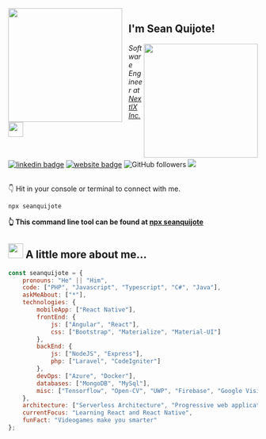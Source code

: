 <img align='left' src="https://media.giphy.com/media/Nx0rz3jtxtEre/giphy.gif" width="230" style="padding-right: 10px;">
<h2 style="padding-top: -20px;">
    I'm Sean Quijote!
    <!-- <img src="https://media.giphy.com/media/fHFY9R9aP76BPF5Fso/giphy.gif" width="30"> -->
</h2>
<img align='right' src="https://media.giphy.com/media/M9gbBd9nbDrOTu1Mqx/giphy.gif" width="230">
<p>
    <em>
        Software Engineer at 
        <a href="https://www.nextixsystems.com/">NextIX Inc.</a>
        <img src="https://media.giphy.com/media/ZEUODEtQiUZWGg6IHR/giphy.gif" width="30">
    </em>
</p>
<br />

[![linkedin badge](https://img.shields.io/badge/Sean_Quijote-blue?style=flat&logo=linkedin)](https://www.linkedin.com/in/seanquijote/)
[![website badge](https://img.shields.io/badge/Website-30302f?style=flat&logo=angular)](https://seanquijote.github.io/)
![GitHub followers](https://img.shields.io/github/followers/seanquijote?label=Follow&style=social)
![](https://visitor-badge.glitch.me/badge?page_id=seanquijote.seanquijote)


<br/>
👇 Hit in your console or terminal to connect with me.

```bash
npx seanquijote
```
**👆 This command line tool can be found at [npx seanquijote](https://github.com/seanquijote/npx_card)**

## <img src="https://media.giphy.com/media/fHFY9R9aP76BPF5Fso/giphy.gif" width="30"> A little more about me... 

```javascript
const seanquijote = {
    pronouns: "He" || "Him",
    code: ["PHP", "Javascript", "Typescript", "C#", "Java"],
    askMeAbout: ["*"],
    technologies: {
        mobileApp: ["React Native"],
        frontEnd: {
            js: ["Angular", "React"],
            css: ["Bootstrap", "Materialize", "Material-UI"]
        },
        backEnd: {
            js: ["NodeJS", "Express"],
            php: ["Laravel", "CodeIgniter"]
        },
        devOps: ["Azure", "Docker"],
        databases: ["MongoDB", "MySql"],
        misc: ["Tensorflow", "Open-CV", "UWP", "Firebase", "Google Vision API", "SVN"]
    },
    architecture: ["Serverless Architecture", "Progressive web applications", "Single page applications"],
    currentFocus: "Learning React and React Native",
    funFact: "Videogames make you smarter"
};
```